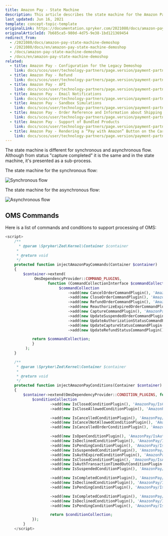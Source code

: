 ```yaml
---
title: Amazon Pay - State Machine
description: This article describes the state machine for the Amazon Pay module in the Spryker Legacy Demoshop.
last_updated: Jun 16, 2021
template: concept-topic-template
originalLink: https://documentation.spryker.com/2021080/docs/amazon-pay-state-machine-demoshop
originalArticleId: 7b685ca5-980d-4d75-9e38-1bd121369454
redirect_from:
  - /2021080/docs/amazon-pay-state-machine-demoshop
  - /2021080/docs/en/amazon-pay-state-machine-demoshop
  - /docs/amazon-pay-state-machine-demoshop
  - /docs/en/amazon-pay-state-machine-demoshop
related:
  - title: Amazon Pay - Configuration for the Legacy Demoshop
    link: docs/scos/user/technology-partners/page.version/payment-partners/amazon-pay/legacy-demoshop-integration/amazon-pay-configuration-for-the-legacy-demoshop.html
  - title: Amazon Pay - Refund
    link: docs/scos/user/technology-partners/page.version/payment-partners/amazon-pay/legacy-demoshop-integration/amazon-pay-refund.html
  - title: Amazon Pay - API
    link: docs/scos/user/technology-partners/page.version/payment-partners/amazon-pay/legacy-demoshop-integration/amazon-pay-api.html
  - title: Amazon Pay - Email Notifications
    link: docs/scos/user/technology-partners/page.version/payment-partners/amazon-pay/legacy-demoshop-integration/amazon-pay-email-notifications.html
  - title: Amazon Pay - Sandbox Simulations
    link: docs/scos/user/technology-partners/page.version/payment-partners/amazon-pay/legacy-demoshop-integration/amazon-pay-sandbox-simulations.html
  - title: Amazon Pay - Order Reference and Information about Shipping Addresses
    link: docs/scos/user/technology-partners/page.version/payment-partners/amazon-pay/legacy-demoshop-integration/amazon-pay-order-reference-and-information-about-shipping-addresses.html
  - title: Amazon Pay - Support of Bundled Products
    link: docs/scos/user/technology-partners/page.version/payment-partners/amazon-pay/legacy-demoshop-integration/amazon-pay-support-of-bundled-products.html
  - title: Amazon Pay - Rendering a “Pay with Amazon” Button on the Cart Page
    link: docs/scos/user/technology-partners/page.version/payment-partners/amazon-pay/legacy-demoshop-integration/amazon-pay-rendering-a-pay-with-amazon-button-on-the-cart-page.html
---
```


The state machine is different for synchronous and asynchronous flow. Although from status "capture completed" it is the same and in the state machine, it's presented as a sub-process.

The state machine for the synchronous flow:

![Synchronous flow](https://spryker.s3.eu-central-1.amazonaws.com/docs/Technology+Partners/Payment+Partners/Amazon+Pay/sync.png)

The state machine for the asynchronous flow:

![Asynchronous flow](https://spryker.s3.eu-central-1.amazonaws.com/docs/Technology+Partners/Payment+Partners/Amazon+Pay/async.png)

## OMS Commands

Here is a list of commands and conditions to support processing of OMS:

```php
<script>
    /**
      * @param \Spryker\Zed\Kernel\Container $container
     *
     * @return void
     */
    protected function injectAmazonPayCommands(Container $container)
    {
        $container->extend(
             OmsDependencyProvider::COMMAND_PLUGINS,
                   function (CommandCollectionInterface $commandCollection) {
                        $commandCollection
                            ->add(new CancelOrderCommandPlugin(), 'AmazonPay/CancelOrder')
                            ->add(new CloseOrderCommandPlugin(), 'AmazonPay/CloseOrder')
                            ->add(new RefundOrderCommandPlugin(), 'AmazonPay/RefundOrder')
                            ->add(new ReauthorizeExpiredOrderCommandPlugin(), 'AmazonPay/ReauthorizeExpiredOrder')
                            ->add(new CaptureCommandPlugin(), 'AmazonPay/Capture')
                            ->add(new UpdateSuspendedOrderCommandPlugin(), 'AmazonPay/UpdateSuspendedOrder')
                            ->add(new UpdateAuthorizationStatusCommandPlugin(), 'AmazonPay/UpdateAuthorizationStatus')
                            ->add(new UpdateCaptureStatusCommandPlugin(), 'AmazonPay/UpdateCaptureStatus')
                            ->add(new UpdateRefundStatusCommandPlugin(), 'AmazonPay/UpdateRefundStatus');

            return $commandCollection;
            }
         );
    }

    /**
     * @param \Spryker\Zed\Kernel\Container $container
     *
     * @return void
     */
    protected function injectAmazonPayConditions(Container $container)
    {
        $container->extend(OmsDependencyProvider::CONDITION_PLUGINS, function       (ConditionCollectionInterface $conditionCollection) {
            $conditionCollection
                    ->add(new IsClosedConditionPlugin(), 'AmazonPay/IsClosed')
                    ->add(new IsCloseAllowedConditionPlugin(), 'AmazonPay/IsCloseAllowed')

                    ->add(new IsCancelledConditionPlugin(), 'AmazonPay/IsCancelled')
                    ->add(new IsCancelNotAllowedConditionPlugin(), 'AmazonPay/IsCancelNotAllowed')
                    ->add(new IsCancelledOrderConditionPlugin(), 'AmazonPay/IsOrderCancelled')

                    ->add(new IsOpenConditionPlugin(), 'AmazonPay/IsAuthOpen')
                    ->add(new IsDeclinedConditionPlugin(), 'AmazonPay/IsAuthDeclined')
                    ->add(new IsPendingConditionPlugin(), 'AmazonPay/IsAuthPending')
                    ->add(new IsSuspendedConditionPlugin(), 'AmazonPay/IsAuthSuspended')
                    ->add(new IsAuthExpiredConditionPlugin(), 'AmazonPay/IsAuthExpired')
                    ->add(new IsClosedConditionPlugin(), 'AmazonPay/IsAuthClosed')
                    ->add(new IsAuthTransactionTimedOutConditionPlugin(), 'AmazonPay/IsAuthTransactionTimedOut')
                    ->add(new IsSuspendedConditionPlugin(), 'AmazonPay/IsPaymentMethodChanged')

                    ->add(new IsCompletedConditionPlugin(), 'AmazonPay/IsCaptureCompleted')
                    ->add(new IsDeclinedConditionPlugin(), 'AmazonPay/IsCaptureDeclined')
                    ->add(new IsPendingConditionPlugin(), 'AmazonPay/IsCapturePending')

                    ->add(new IsCompletedConditionPlugin(), 'AmazonPay/IsRefundCompleted')
                    ->add(new IsDeclinedConditionPlugin(), 'AmazonPay/IsRefundDeclined')
                    ->add(new IsPendingConditionPlugin(), 'AmazonPay/IsRefundPending');

                    return $conditionCollection;
            });
        }
    </script>
```
